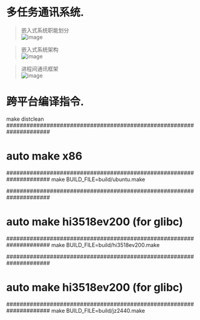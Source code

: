 # 多任务通讯系统.

> 嵌入式系统职能划分    
![image](https://note.youdao.com/yws/public/resource/53020d3e2dd5db8dc377d086688552e5/4BBF58B17FF04ABFADD990E7F0B74BB2?ynotemdtimestamp=1637413162344)

> 嵌入式系统架构   
![image](https://note.youdao.com/yws/public/resource/53020d3e2dd5db8dc377d086688552e5/9390BA86588D4B6AAE386BBB79C1BDD3?ynotemdtimestamp=1636789562673)

> 进程间通讯框架    
![image](https://note.youdao.com/yws/public/resource/53020d3e2dd5db8dc377d086688552e5/020D72D6CAD443FA84B916764DC84018?ynotemdtimestamp=1636902903987)

# 跨平台编译指令.
make distclean   
#####################################################################
# auto make x86
#####################################################################
make BUILD_FILE=build/ubuntu.make

#####################################################################
# auto make hi3518ev200 (for glibc)
#####################################################################
make BUILD_FILE=build/hi3518ev200.make

#####################################################################
# auto make hi3518ev200 (for glibc)
#####################################################################
make BUILD_FILE=build/jz2440.make


